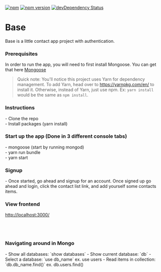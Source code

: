 [![npm](https://img.shields.io/npm/v/npm.svg?maxAge=2592000)]()
[![npm version](https://badge.fury.io/js/express.svg)](https://badge.fury.io/js/express)
[![devDependency Status](https://david-dm.org/dwyl/esta/dev-status.svg)](https://david-dm.org/dwyl/esta#info=devDependencies)

# Base
Base is a little contact app project with authentication.

<h3>Prerequisites</h3>
<p>In order to run the app, you will need to first install Mongoose. You can get that here <a href='http://mongoosejs.com/'>Mongoose</a>

>Quick note: You'll notice this project uses Yarn for dependency management. To add Yarn, head over to https://yarnpkg.com/en/ to install it. Otherwise, instead of Yarn, just use npm. Ex: `yarn install` would be the same as `npm install`.

<h3>Instructions</h3>
- Clone the repo <br />
- Install packages (yarn install)

<h3>Start up the app (Done in 3 different console tabs)</h3>
- mongoose (start by running mongod) <br />
- yarn run bundle <br />
- yarn start

<h3>Signup</h3>
- Once started, go ahead and signup for an account. Once signed up go ahead and login, click the contact list link, and add yourself some contacts items.

<h3>View frontend</h3>
<a href='http://localhost:3000/'>http://localhost:3000/</a>

<br />
<br />
<br />
<br />

<h3>Navigating around in Mongo</h3>
- Show all databases: `show databases`
- Show current database: `db`
- Select a database: `use db_name` ex. use users
- Read items in collection: `db.db_name.find()` ex. db.users.find()
